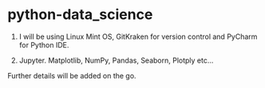 # python-data_science


1. I will be using Linux Mint OS, GitKraken for version control and PyCharm for Python IDE.

2. Jupyter. Matplotlib, NumPy, Pandas, Seaborn, Plotply etc... 

Further details will be added on the go.
